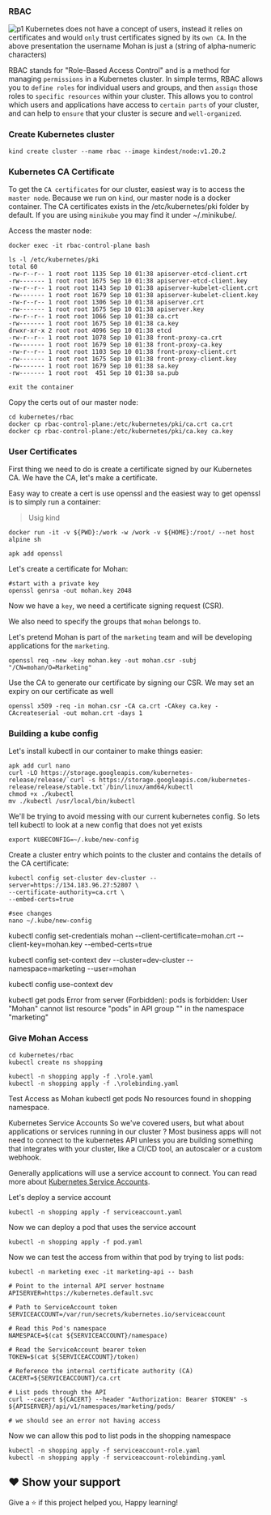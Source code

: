 ### RBAC

![p1](https://user-images.githubusercontent.com/58173938/206911512-7762d088-22fe-483a-b1a7-ee63b5b021a3.png)
Kubernetes does not have a concept of users, instead it relies on certificates and would `only` trust certificates signed by its `own CA`. In the above presentation the username Mohan is just a (string of alpha-numeric characters)

RBAC stands for "Role-Based Access Control" and is a method for managing `permissions` in a Kubernetes cluster. In simple terms, RBAC allows you to `define roles` for individual users and groups, and then `assign` those roles to `specific resources` within your cluster. This allows you to control which users and applications have access to `certain parts` of your cluster, and can help to `ensure` that your cluster is secure and `well-organized`.


### Create Kubernetes cluster

  ```
  kind create cluster --name rbac --image kindest/node:v1.20.2
  ```
  
### Kubernetes CA Certificate

To get the `CA certificates` for our cluster, easiest way is to access the `master node`.
Because we run on `kind`, our master node is a docker container.
The CA certificates exists in the /etc/kubernetes/pki folder by default.
If you are using `minikube` you may find it under ~/.minikube/.

Access the master node:

```
docker exec -it rbac-control-plane bash

ls -l /etc/kubernetes/pki
total 60
-rw-r--r-- 1 root root 1135 Sep 10 01:38 apiserver-etcd-client.crt
-rw------- 1 root root 1675 Sep 10 01:38 apiserver-etcd-client.key
-rw-r--r-- 1 root root 1143 Sep 10 01:38 apiserver-kubelet-client.crt
-rw------- 1 root root 1679 Sep 10 01:38 apiserver-kubelet-client.key
-rw-r--r-- 1 root root 1306 Sep 10 01:38 apiserver.crt
-rw------- 1 root root 1675 Sep 10 01:38 apiserver.key
-rw-r--r-- 1 root root 1066 Sep 10 01:38 ca.crt
-rw------- 1 root root 1675 Sep 10 01:38 ca.key
drwxr-xr-x 2 root root 4096 Sep 10 01:38 etcd
-rw-r--r-- 1 root root 1078 Sep 10 01:38 front-proxy-ca.crt
-rw------- 1 root root 1679 Sep 10 01:38 front-proxy-ca.key
-rw-r--r-- 1 root root 1103 Sep 10 01:38 front-proxy-client.crt
-rw------- 1 root root 1675 Sep 10 01:38 front-proxy-client.key
-rw------- 1 root root 1679 Sep 10 01:38 sa.key
-rw------- 1 root root  451 Sep 10 01:38 sa.pub

exit the container
```

Copy the certs out of our master node:

```
cd kubernetes/rbac
docker cp rbac-control-plane:/etc/kubernetes/pki/ca.crt ca.crt
docker cp rbac-control-plane:/etc/kubernetes/pki/ca.key ca.key
```

### User Certificates

First thing we need to do is create a certificate signed by our Kubernetes CA.
We have the CA, let's make a certificate.

Easy way to create a cert is use openssl and the easiest way to get openssl is to simply run a container:

> Usig kind

```
docker run -it -v ${PWD}:/work -w /work -v ${HOME}:/root/ --net host alpine sh

apk add openssl
```

Let's create a certificate for Mohan:

```
#start with a private key
openssl genrsa -out mohan.key 2048
```

Now we have a `key`, we need a certificate signing request (CSR).

We also need to specify the groups that `mohan` belongs to.

Let's pretend Mohan is part of the `marketing` team and will be developing applications for the `marketing`.


```
openssl req -new -key mohan.key -out mohan.csr -subj "/CN=mohan/O=Marketing"
```

Use the CA to generate our certificate by signing our CSR.
We may set an expiry on our certificate as well

```
openssl x509 -req -in mohan.csr -CA ca.crt -CAkey ca.key -CAcreateserial -out mohan.crt -days 1
```

### Building a kube config

Let's install kubectl in our container to make things easier:

```
apk add curl nano
curl -LO https://storage.googleapis.com/kubernetes-release/release/`curl -s https://storage.googleapis.com/kubernetes-release/release/stable.txt`/bin/linux/amd64/kubectl
chmod +x ./kubectl
mv ./kubectl /usr/local/bin/kubectl

```
We'll be trying to avoid messing with our current kubernetes config.
So lets tell kubectl to look at a new config that does not yet exists

```
export KUBECONFIG=~/.kube/new-config
```

Create a cluster entry which points to the cluster and contains the details of the CA certificate:

```
kubectl config set-cluster dev-cluster --server=https://134.183.96.27:52807 \
--certificate-authority=ca.crt \
--embed-certs=true

#see changes 
nano ~/.kube/new-config
```
kubectl config set-credentials mohan --client-certificate=mohan.crt --client-key=mohan.key --embed-certs=true

kubectl config set-context dev --cluster=dev-cluster --namespace=marketing --user=mohan

kubectl config use-context dev

kubectl get pods Error from server (Forbidden): pods is forbidden: User "Mohan" cannot list resource "pods" in API group "" in the namespace "marketing"

### Give Mohan Access

```
cd kubernetes/rbac
kubectl create ns shopping

kubectl -n shopping apply -f .\role.yaml
kubectl -n shopping apply -f .\rolebinding.yaml
```
Test Access as Mohan
kubectl get pods No resources found in shopping namespace.

Kubernetes Service Accounts
So we've covered users, but what about applications or services running in our cluster ?
Most business apps will not need to connect to the kubernetes API unless you are building something that integrates with your cluster, like a CI/CD tool, an autoscaler or a custom webhook.

Generally applications will use a service account to connect.
You can read more about [Kubernetes Service Accounts](https://kubernetes.io/docs/tasks/configure-pod-container/configure-service-account/).

Let's deploy a service account

```
kubectl -n shopping apply -f serviceaccount.yaml

```
Now we can deploy a pod that uses the service account

```
kubectl -n shopping apply -f pod.yaml
```

Now we can test the access from within that pod by trying to list pods:

```
kubectl -n marketing exec -it marketing-api -- bash

# Point to the internal API server hostname
APISERVER=https://kubernetes.default.svc

# Path to ServiceAccount token
SERVICEACCOUNT=/var/run/secrets/kubernetes.io/serviceaccount

# Read this Pod's namespace
NAMESPACE=$(cat ${SERVICEACCOUNT}/namespace)

# Read the ServiceAccount bearer token
TOKEN=$(cat ${SERVICEACCOUNT}/token)

# Reference the internal certificate authority (CA)
CACERT=${SERVICEACCOUNT}/ca.crt

# List pods through the API
curl --cacert ${CACERT} --header "Authorization: Bearer $TOKEN" -s ${APISERVER}/api/v1/namespaces/marketing/pods/ 

# we should see an error not having access
```

Now we can allow this pod to list pods in the shopping namespace

```
kubectl -n shopping apply -f serviceaccount-role.yaml
kubectl -n shopping apply -f serviceaccount-rolebinding.yaml
```

## ❤ Show your support

Give a ⭐️ if this project helped you, Happy learning!
